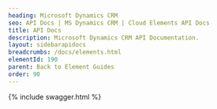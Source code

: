```yaml
---
heading: Microsoft Dynamics CRM
seo: API Docs | MS Dynamics CRM | Cloud Elements API Docs
title: API Docs
description: Microsoft Dynamics CRM API Documentation.
layout: sidebarapidocs
breadcrumbs: /docs/elements.html
elementId: 190
parent: Back to Element Guides
order: 90
---
```


{% include swagger.html %}
